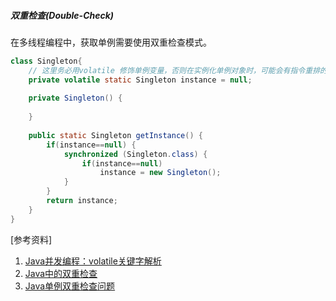 ##### 双重检查(Double-Check)

在多线程编程中，获取单例需要使用双重检查模式。
```java
class Singleton{
	// 这里务必用volatile 修饰单例变量，否则在实例化单例对象时，可能会有指令重排的问题，导致多线程时获取到null实例的情况
    private volatile static Singleton instance = null;
     
    private Singleton() {
         
    }
     
    public static Singleton getInstance() {
        if(instance==null) {
            synchronized (Singleton.class) {
                if(instance==null)
                    instance = new Singleton();
            }
        }
        return instance;
    }
}
```

[参考资料]
1. [Java并发编程：volatile关键字解析](https://www.cnblogs.com/dolphin0520/p/3920373.html)
2. [Java中的双重检查](https://blog.csdn.net/qq_31387691/article/details/53636262?utm_medium=distribute.pc_feed_404.none-task-blog-2~default~BlogCommendFromBaidu~default-2.control404&depth_1-utm_source=distribute.pc_feed_404.none-task-blog-2~default~BlogCommendFromBaidu~default-2.control40)
3. [Java单例双重检查问题](https://blog.csdn.net/weixin_35422230/article/details/114504144?utm_medium=distribute.pc_feed_404.none-task-blog-2~default~BlogCommendFromBaidu~default-1.control404&depth_1-utm_source=distribute.pc_feed_404.none-task-blog-2~default~BlogCommendFromBaidu~default-1.control40)